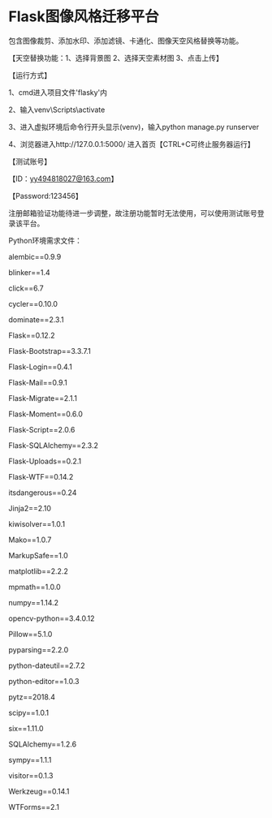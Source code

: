 # Flask图像风格迁移平台
包含图像裁剪、添加水印、添加滤镜、卡通化、图像天空风格替换等功能。

【天空替换功能：1、选择背景图  2、选择天空素材图  3、点击上传】


【运行方式】

1、cmd进入项目文件'flasky'内

2、输入venv\Scripts\activate

3、进入虚拟环境后命令行开头显示(venv)，输入python manage.py runserver

4、浏览器进入http://127.0.0.1:5000/  进入首页【CTRL+C可终止服务器运行】

【测试账号】

【ID：yy494818027@163.com】

【Password:123456】


注册邮箱验证功能待进一步调整，故注册功能暂时无法使用，可以使用测试账号登录该平台。

Python环境需求文件：

alembic==0.9.9

blinker==1.4

click==6.7

cycler==0.10.0

dominate==2.3.1

Flask==0.12.2

Flask-Bootstrap==3.3.7.1

Flask-Login==0.4.1

Flask-Mail==0.9.1

Flask-Migrate==2.1.1

Flask-Moment==0.6.0

Flask-Script==2.0.6

Flask-SQLAlchemy==2.3.2

Flask-Uploads==0.2.1

Flask-WTF==0.14.2

itsdangerous==0.24

Jinja2==2.10

kiwisolver==1.0.1

Mako==1.0.7

MarkupSafe==1.0

matplotlib==2.2.2

mpmath==1.0.0

numpy==1.14.2

opencv-python==3.4.0.12

Pillow==5.1.0

pyparsing==2.2.0

python-dateutil==2.7.2

python-editor==1.0.3

pytz==2018.4

scipy==1.0.1

six==1.11.0

SQLAlchemy==1.2.6

sympy==1.1.1

visitor==0.1.3

Werkzeug==0.14.1

WTForms==2.1


